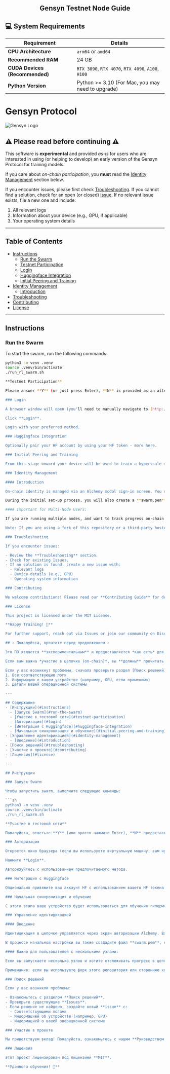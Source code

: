 <h2 align=center>Gensyn Testnet Node Guide</h2>

## 💻 System Requirements

| Requirement                         | Details                                                     |
|-------------------------------------|-------------------------------------------------------------|
| **CPU Architecture**                | `arm64` or `amd64`                                          |
| **Recommended RAM**                 | 24 GB                                                       |
| **CUDA Devices (Recommended)**      | `RTX 3090`, `RTX 4070`, `RTX 4090`, `A100`, `H100`          |
| **Python Version**                  | Python >= 3.10 (For Mac, you may need to upgrade)           |


# Gensyn Protocol

![Gensyn Logo](https://gensyn.ai/images/logo.png)



## ⚠️ Please read before continuing ⚠️

This software is **experimental** and provided *as-is* for users who are interested in using (or helping to develop) an early version of the Gensyn Protocol for training models.

If you care about *on-chain participation*, you **must** read the [Identity Management](#identity-management) section below.

If you encounter issues, please first check [Troubleshooting](#troubleshooting). If you cannot find a solution, check for an open (or closed) [Issue](../../issues). If no relevant issue exists, file a new one and include:
1. All relevant logs
2. Information about your device (e.g., GPU, if applicable)
3. Your operating system details

---

## Table of Contents
- [Instructions](#instructions)
  - [Run the Swarm](#run-the-swarm)
  - [Testnet Participation](#testnet-participation)
  - [Login](#login)
  - [Huggingface Integration](#huggingface-integration)
  - [Initial Peering and Training](#initial-peering-and-training)
- [Identity Management](#identity-management)
  - [Introduction](#introduction)
- [Troubleshooting](#troubleshooting)
- [Contributing](#contributing)
- [License](#license)

---

## Instructions

### Run the Swarm


To start the swarm, run the following commands:

```sh
python3 -m venv .venv
source .venv/bin/activate
./run_rl_swarm.sh

**Testnet Participation**

Please answer **Y** (or just press Enter), **N** is provided as an alternative flow but isn't currently maintained.

### Login

A browser window will open (you'll need to manually navigate to [http://localhost:3000/](http://localhost:3000/), if you're on a VM).

Click **Login**.

Login with your preferred method.

### Huggingface Integration

Optionally pair your HF account by using your HF token - more here.

### Initial Peering and Training

From this stage onward your device will be used to train a hyperscale machine learning system. You should see your peer register and vote on-chain here.

### Identity Management

#### Introduction

On-chain identity is managed via an Alchemy modal sign-in screen. You need to supply an email address or login via a supported method (e.g., Google). This creates an EOA public/private key (which are stored by Alchemy). You will also receive local session keys in **userApiKey**. Note that these aren't your EOA public/private keys.

During the initial set-up process, you will also create a **swarm.pem** file which maintains the identity of your peer. This is then registered on-chain using the EOA wallet hosted in Alchemy, triggered using your local API keys. This links the email address (and corresponding EOA in Alchemy) + swarm.pem forever and they are both effectively burned if one is lost.

#### Important for Multi-Node Users:

If you are running multiple nodes, and want to track progress on-chain (i.e., not just run RL Swarm itself and train a model), you must sign up again for each node - do not use the same **swarm.pem**, **userApiKey**, **userData.json**, email address, or copy the data between the nodes. If you do so, your progress won't be tracked on-chain. If you do any of these things, your node will work fine and train from the swarm, but this will not be reflected on-chain.

Note: If you are using a fork of this repository or a third-party hosted service (e.g., a "one-click" provider), the identity management process below is not guaranteed.

### Troubleshooting

If you encounter issues:

- Review the **Troubleshooting** section.
- Check for existing Issues.
- If no solution is found, create a new issue with:
  - Relevant logs
  - Device details (e.g., GPU)
  - Operating system information

### Contributing

We welcome contributions! Please read our **Contributing Guide** for details on how to submit issues, feature requests, or pull requests.

### License

This project is licensed under the MIT License.

**Happy Training! 🚀**

For further support, reach out via Issues or join our community on Discord.

## ⚠️ Пожалуйста, прочтите перед продолжением ⚠️

Это ПО является **экспериментальным** и предоставляется *как есть* для пользователей, которые заинтересованы в использовании (или помощи в разработке) ранней версии Протокола Gensyn для обучения моделей.

Если вам важна *участие в цепочке (on-chain)*, вы **должны** прочитать раздел [Управление идентификацией](#identity-management) ниже.

Если у вас возникнут проблемы, сначала проверьте раздел [Поиск решений](#troubleshooting). Если решение не найдено, проверьте открытые (или закрытые) [Issues](../../issues). Если нет подходящей проблемы, создайте новую и включите:
1. Все соответствующие логи
2. Информацию о вашем устройстве (например, GPU, если применимо)
3. Детали вашей операционной системы

---

## Содержание
- [Инструкции](#instructions)
  - [Запуск Swarm](#run-the-swarm)
  - [Участие в тестовой сети](#testnet-participation)
  - [Авторизация](#login)
  - [Интеграция с Huggingface](#huggingface-integration)
  - [Начальная синхронизация и обучение](#initial-peering-and-training)
- [Управление идентификацией](#identity-management)
  - [Введение](#introduction)
- [Поиск решений](#troubleshooting)
- [Участие в проекте](#contributing)
- [Лицензия](#license)

---

## Инструкции

### Запуск Swarm

Чтобы запустить swarm, выполните следующие команды:

```sh
python3 -m venv .venv
source .venv/bin/activate
./run_rl_swarm.sh

**Участие в тестовой сети**

Пожалуйста, ответьте **Y** (или просто нажмите Enter), **N** предоставляется как альтернативный поток, но в настоящее время не поддерживается.

### Авторизация

Откроется окно браузера (если вы используете виртуальную машину, вам нужно будет вручную перейти по адресу [http://localhost:3000/](http://localhost:3000/)).

Нажмите **Login**.

Авторизуйтесь с использованием предпочитаемого метода.

### Интеграция с Huggingface

Опционально привяжите ваш аккаунт HF с использованием вашего HF токена - подробности здесь.

### Начальная синхронизация и обучение

С этого этапа ваше устройство будет использоваться для обучения гипермасштабируемой системы машинного обучения. Вы должны увидеть, как ваш пир регистрируется и голосует в цепочке здесь.

### Управление идентификацией

#### Введение

Идентификация в цепочке управляется через экран авторизации Alchemy. Вам нужно предоставить адрес электронной почты или войти через поддерживаемый метод (например, Google). Это создаст публичный/приватный ключ **EOA** (которые хранятся в Alchemy). Вы также получите локальные ключи сессии в **userApiKey**. Обратите внимание, что это не ваши публичные/приватные ключи **EOA**.

В процессе начальной настройки вы также создадите файл **swarm.pem**, который будет хранить идентичность вашего пира. Этот файл затем регистрируется в цепочке с использованием **EOA** кошелька, размещенного в Alchemy, и запускается с помощью ваших локальных **API ключей**. Это связывает адрес электронной почты (и соответствующий **EOA** в Alchemy) + **swarm.pem** навсегда, и они оба фактически сгорают, если один из них теряется.

#### Важно для пользователей с несколькими узлами:

Если вы запускаете несколько узлов и хотите отслеживать прогресс в цепочке (т.е. не просто запускать RL Swarm и обучать модель), вам нужно снова зарегистрироваться для каждого узла — не используйте одинаковые **swarm.pem**, **userApiKey**, **userData.json**, адрес электронной почты и не копируйте данные между узлами. В противном случае ваш прогресс не будет отслеживаться в цепочке. Если вы сделаете одно из этих действий, ваш узел будет нормально работать и обучать модель из swarm, но это не будет отражено в цепочке.

Примечание: если вы используете форк этого репозитория или стороннюю хостинговую службу (например, "one-click" провайдера), процесс управления идентификацией ниже не гарантирован.

### Поиск решений

Если у вас возникли проблемы:

- Ознакомьтесь с разделом **Поиск решений**.
- Проверьте существующие **Issues**.
- Если решение не найдено, создайте новый **issue** с:
  - Соответствующими логами
  - Информацией об устройстве (например, GPU)
  - Информацией о вашей операционной системе

### Участие в проекте

Мы приветствуем вклад! Пожалуйста, ознакомьтесь с нашим **Руководством по внесению вклада** для получения информации о том, как отправлять **issues**, запросы на функции или **pull-запросы**.

### Лицензия

Этот проект лицензирован под лицензией **MIT**.

**Удачного обучения! 🚀**
